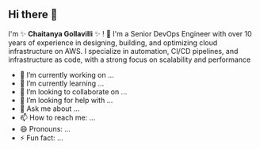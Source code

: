 ## Hi there 👋

I'm ✨  **Chaitanya Gollavilli** ✨ ! 👋
I'm a Senior DevOps Engineer with over 10 years of experience in designing, building, and optimizing cloud infrastructure on AWS. I specialize in automation, CI/CD pipelines, and infrastructure as code, with a strong focus on scalability and performance

- 🔭 I’m currently working on ...
- 🌱 I’m currently learning ...
- 👯 I’m looking to collaborate on ...
- 🤔 I’m looking for help with ...
- 💬 Ask me about ...
- 📫 How to reach me: ...
- 😄 Pronouns: ...
- ⚡ Fun fact: ...
